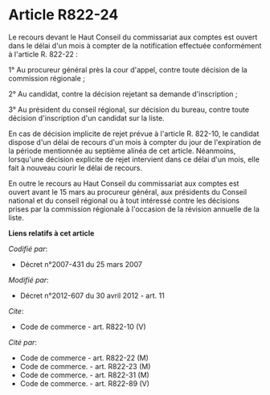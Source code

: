 # Article R822-24

Le recours devant le Haut Conseil du commissariat aux comptes est ouvert dans le délai d'un mois à compter de la notification
effectuée conformément à l'article R. 822-22 : 

1° Au procureur général près la cour d'appel, contre toute décision de la commission régionale ; 

2° Au candidat, contre la décision rejetant sa demande d'inscription ; 

3° Au président du conseil régional, sur décision du bureau, contre toute décision d'inscription d'un candidat sur la liste. 

En cas de décision implicite de rejet prévue à l'article R. 822-10, le candidat dispose d'un délai de recours d'un mois à
compter du jour de l'expiration de la période mentionnée au septième alinéa de cet article. Néanmoins, lorsqu'une décision
explicite de rejet intervient dans ce délai d'un mois, elle fait à nouveau courir le délai de recours. 

En outre le recours au Haut Conseil du commissariat aux comptes est ouvert avant le 15 mars au procureur général, aux
présidents du Conseil national et du conseil régional ou à tout intéressé contre les décisions prises par la commission
régionale à l'occasion de la révision annuelle de la liste.

**Liens relatifs à cet article**

_Codifié par_:

  - Décret n°2007-431 du 25 mars 2007

_Modifié par_:

  - Décret n°2012-607 du 30 avril 2012 - art. 11

_Cite_:

  - Code de commerce - art. R822-10 (V)

_Cité par_:

  - Code de commerce - art. R822-22 (M)
  - Code de commerce. - art. R822-23 (M)
  - Code de commerce. - art. R822-31 (M)
  - Code de commerce. - art. R822-89 (V)
